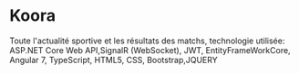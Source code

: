 # Koora
Toute l'actualité sportive et les résultats des matchs, technologie utilisée: ASP.NET Core Web API,SignalR (WebSocket), JWT, EntityFrameWorkCore, Angular 7, TypeScript, HTML5, CSS, Bootstrap,JQUERY
